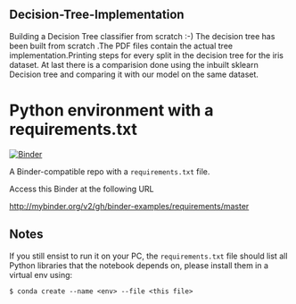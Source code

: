 ## Decision-Tree-Implementation
Building a Decision Tree classifier from scratch :-)
The decision tree has been built from scratch .The PDF files contain the actual tree implementation.Printing steps for every split in the decision tree for the iris dataset.
At last there is a comparision done using the inbuilt sklearn Decision tree and comparing it with our model on the same dataset.

# Python environment with a requirements.txt

[![Binder](http://mybinder.org/badge_logo.svg)](http://mybinder.org/v2/gh/binder-examples/requirements/master)

A Binder-compatible repo with a `requirements.txt` file.

Access this Binder at the following URL

http://mybinder.org/v2/gh/binder-examples/requirements/master


## Notes
If you still ensist to run it on your PC, the `requirements.txt` file should list all Python libraries that the notebook
depends on, please install them in a virtual env using:

```
$ conda create --name <env> --file <this file>
```


